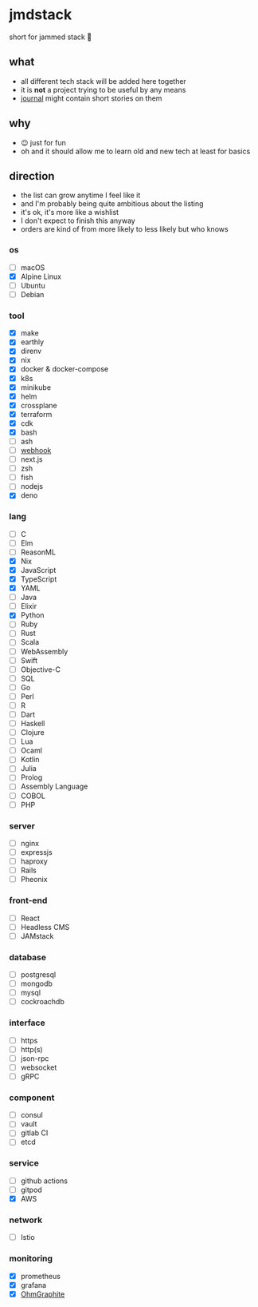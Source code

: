 # jmdstack

short for jammed stack 🤪

## what
- all different tech stack will be added here together
- it is **not** a project trying to be useful by any means
- [journal](./journal) might contain short stories on them

## why
- 😉 just for fun
- oh and it should allow me to learn old and new tech at least for basics

## direction
- the list can grow anytime I feel like it
- and I'm probably being quite ambitious about the listing
- it's ok, it's more like a wishlist
- I don't expect to finish this anyway
- orders are kind of from more likely to less likely but who knows

### os
- [ ] macOS
- [x] Alpine Linux
- [ ] Ubuntu
- [ ] Debian

### tool
- [x] make
- [x] earthly
- [x] direnv
- [x] nix
- [x] docker & docker-compose
- [x] k8s
- [x] minikube
- [x] helm
- [x] crossplane
- [x] terraform
- [x] cdk
- [x] bash
- [ ] ash
- [ ] [webhook](https://github.com/adnanh/webhook)
- [ ] next.js
- [ ] zsh
- [ ] fish
- [ ] nodejs
- [x] deno

### lang
- [ ] C
- [ ] Elm
- [ ] ReasonML
- [x] Nix
- [x] JavaScript
- [x] TypeScript
- [x] YAML
- [ ] Java
- [ ] Elixir
- [x] Python
- [ ] Ruby
- [ ] Rust
- [ ] Scala
- [ ] WebAssembly
- [ ] Swift
- [ ] Objective-C
- [ ] SQL
- [ ] Go
- [ ] Perl
- [ ] R
- [ ] Dart
- [ ] Haskell
- [ ] Clojure
- [ ] Lua
- [ ] Ocaml
- [ ] Kotlin
- [ ] Julia
- [ ] Prolog
- [ ] Assembly Language
- [ ] COBOL
- [ ] PHP

### server
- [ ] nginx
- [ ] expressjs
- [ ] haproxy
- [ ] Rails
- [ ] Pheonix

### front-end
- [ ] React
- [ ] Headless CMS
- [ ] JAMstack

### database
- [ ] postgresql
- [ ] mongodb
- [ ] mysql
- [ ] cockroachdb

### interface
- [ ] https
- [ ] http(s)
- [ ] json-rpc
- [ ] websocket
- [ ] gRPC

### component
- [ ] consul
- [ ] vault
- [ ] gitlab CI
- [ ] etcd

### service
- [ ] github actions
- [ ] gitpod
- [x] AWS

### network
- [ ] Istio

### monitoring
- [x] prometheus
- [x] grafana
- [x] [OhmGraphite](https://github.com/nickbabcock/OhmGraphite)
